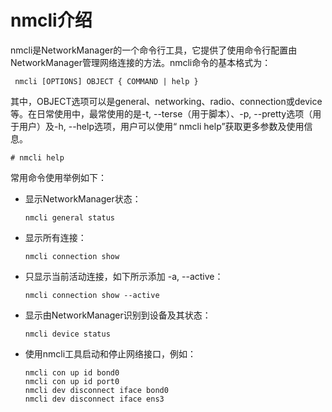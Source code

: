 # nmcli介绍<a name="ZH-CN_TOPIC_0183005781"></a>

nmcli是NetworkManager的一个命令行工具，它提供了使用命令行配置由NetworkManager管理网络连接的方法。nmcli命令的基本格式为：

```
 nmcli [OPTIONS] OBJECT { COMMAND | help }
```

其中，OBJECT选项可以是general、networking、radio、connection或device等。在日常使用中，最常使用的是-t, --terse（用于脚本）、-p, --pretty选项（用于用户）及-h, --help选项，用户可以使用“ nmcli help”获取更多参数及使用信息。

```
# nmcli help
```

常用命令使用举例如下：

-   显示NetworkManager状态：

    ```
    nmcli general status
    ```

-   显示所有连接：

    ```
    nmcli connection show
    ```

-   只显示当前活动连接，如下所示添加 -a, --active：

    ```
    nmcli connection show --active
    ```

-   显示由NetworkManager识别到设备及其状态：

    ```
    nmcli device status
    ```

-   使用nmcli工具启动和停止网络接口，例如：

    ```
    nmcli con up id bond0
    nmcli con up id port0
    nmcli dev disconnect iface bond0
    nmcli dev disconnect iface ens3
    ```


